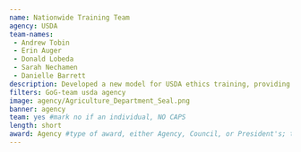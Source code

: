 ```yaml
---
name: Nationwide Training Team
agency: USDA
team-names:
 - Andrew Tobin
 - Erin Auger
 - Donald Lobeda
 - Sarah Nechamen
 - Danielle Barrett
description: Developed a new model for USDA ethics training, providing timely in-person training to USDA employees across the country on the most pressing and evolving ethics questions and issues. In the first year of this initiative, USDA’s Office of Ethics staff conducted over 117 group training sessions and created new "Ethics One-Pagers" for easier access to ethics guidelines.
filters: GoG-team usda agency
image: agency/Agriculture_Department_Seal.png
banner: agency
team: yes #mark no if an individual, NO CAPS
length: short
award: Agency #type of award, either Agency, Council, or President's; this is case sensitive so make sure to match the options listed exactly. This section generates the format of the card
---
```

